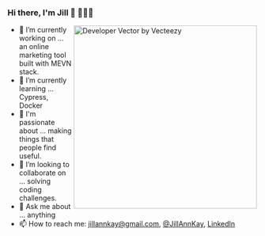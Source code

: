 ### Hi there, I'm Jill 👋 👩🏻‍💻

<a href="https://github.com/Jill-Ann/Jill-Ann/issues/1"><img src="https://user-images.githubusercontent.com/60620619/105168146-fe148600-5b19-11eb-8c4d-1434b7f92ace.png" alt="Developer Vector by Vecteezy" width="370" align="right" /></a>
  
- 🔭 I’m currently working on ... an online marketing tool built with MEVN stack.
- 🌱 I’m currently learning ... Cypress, Docker
- 💜 I'm passionate about ... making things that people find useful.
- 👯 I’m looking to collaborate on ... solving coding challenges.
- 💬 Ask me about ... anything
- 📫 How to reach me: jillannkay@gmail.com, [@JillAnnKay](https://twitter.com/JillAnnKay), [LinkedIn](https://www.linkedin.com/in/jill-ann-kay/)
